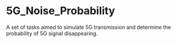 # 5G_Noise_Probability
A set of tasks aimed to simulate 5G transmission and determine the probability of 5G signal disappearing.
